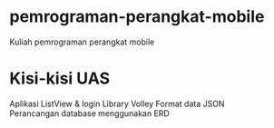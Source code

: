 # pemrograman-perangkat-mobile
Kuliah pemrograman perangkat mobile

# Kisi-kisi UAS
Aplikasi ListView & login
Library Volley
Format data JSON  
Perancangan database menggunakan ERD


